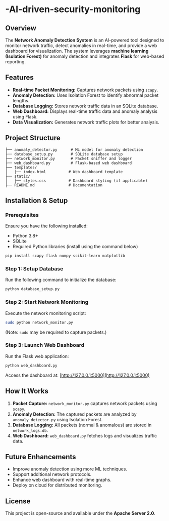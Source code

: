 # -AI-driven-security-monitoring

## Overview
The **Network Anomaly Detection System** is an AI-powered tool designed to monitor network traffic, detect anomalies in real-time, and provide a web dashboard for visualization. The system leverages **machine learning (Isolation Forest)** for anomaly detection and integrates **Flask** for web-based reporting.

## Features
- **Real-time Packet Monitoring:** Captures network packets using `scapy`.
- **Anomaly Detection:** Uses Isolation Forest to identify abnormal packet lengths.
- **Database Logging:** Stores network traffic data in an SQLite database.
- **Web Dashboard:** Displays real-time traffic data and anomaly analysis using Flask.
- **Data Visualization:** Generates network traffic plots for better analysis.

## Project Structure
```
├── anomaly_detector.py      # ML model for anomaly detection
├── database_setup.py        # SQLite database setup
├── network_monitor.py       # Packet sniffer and logger
├── web_dashboard.py         # Flask-based web dashboard
├── templates/
│   ├── index.html          # Web dashboard template
├── static/
│   ├── styles.css          # Dashboard styling (if applicable)
├── README.md               # Documentation
```

## Installation & Setup
### Prerequisites
Ensure you have the following installed:
- Python 3.8+
- SQLite
- Required Python libraries (install using the command below)

```sh
pip install scapy flask numpy scikit-learn matplotlib
```

### Step 1: Setup Database
Run the following command to initialize the database:
```sh
python database_setup.py
```

### Step 2: Start Network Monitoring
Execute the network monitoring script:
```sh
sudo python network_monitor.py
```
(Note: `sudo` may be required to capture packets.)

### Step 3: Launch Web Dashboard
Run the Flask web application:
```sh
python web_dashboard.py
```
Access the dashboard at: [http://127.0.0.1:5000](http://127.0.0.1:5000)

## How It Works
1. **Packet Capture:** `network_monitor.py` captures network packets using `scapy`.
2. **Anomaly Detection:** The captured packets are analyzed by `anomaly_detector.py` using Isolation Forest.
3. **Database Logging:** All packets (normal & anomalous) are stored in `network_logs.db`.
4. **Web Dashboard:** `web_dashboard.py` fetches logs and visualizes traffic data.

## Future Enhancements
- Improve anomaly detection using more ML techniques.
- Support additional network protocols.
- Enhance web dashboard with real-time graphs.
- Deploy on cloud for distributed monitoring.

## License
This project is open-source and available under the **Apache Server 2.0**.

